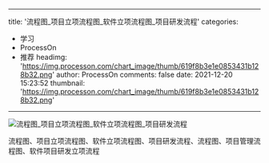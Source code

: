 
---
title: '流程图_项目立项流程图_软件立项流程图_项目研发流程'
categories: 
 - 学习
 - ProcessOn
 - 推荐
headimg: 'https://img.processon.com/chart_image/thumb/619f8b3e1e0853431b128b32.png'
author: ProcessOn
comments: false
date: 2021-12-20 15:23:52
thumbnail: 'https://img.processon.com/chart_image/thumb/619f8b3e1e0853431b128b32.png'
---

<div>   
<img class="thumb" alt="流程图_项目立项流程图_软件立项流程图_项目研发流程" src="https://img.processon.com/chart_image/thumb/619f8b3e1e0853431b128b32.png" referrerpolicy="no-referrer">
<p>流程图、项目立项流程图、软件立项流程图、项目研发流程、流程图、项目管理流程图、软件项目研发立项流程</p>  
</div>
            